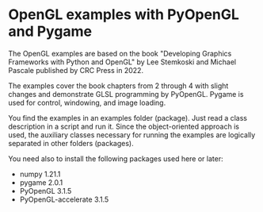 # OpenGL examples with PyOpenGL and Pygame
The OpenGL examples are based on the book "Developing Graphics Frameworks with Python and OpenGL" by Lee Stemkoski and Michael Pascale published by CRC Press in 2022. 

The examples cover the book chapters from 2 through 4 with slight changes and demonstrate GLSL programming by PyOpenGL. Pygame is used for control, windowing, and image loading.

You find the examples in an examples folder (package). Just read a class description in a script and run it. Since the object-oriented approach is used, the auxiliary classes necessary for running the examples are logically separated in other folders (packages).

You need also to install the following packages used here or later:
- numpy 1.21.1
- pygame 2.0.1
- PyOpenGL 3.1.5
- PyOpenGL-accelerate 3.1.5


